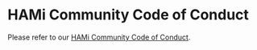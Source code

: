 # HAMi Community Code of Conduct

Please refer to our [HAMi Community Code of Conduct](https://github.com/Project-HAMi/community/blob/main/CODE-OF-CONDUCT.md).
